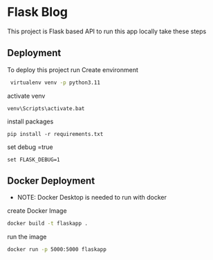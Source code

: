 
# Flask Blog

This project is Flask based API  to run this app locally take these steps





## Deployment

To deploy this project run Create environment

```bash
 virtualenv venv -p python3.11
```

activate venv
```
venv\Scripts\activate.bat
```
install packages
```
pip install -r requirements.txt
```
set debug =true

```
set FLASK_DEBUG=1
```


## Docker Deployment
* NOTE: Docker Desktop is needed to run with docker 

create Docker Image
```bash
docker build -t flaskapp .
```
run the image 
```bash
docker run -p 5000:5000 flaskapp
```
